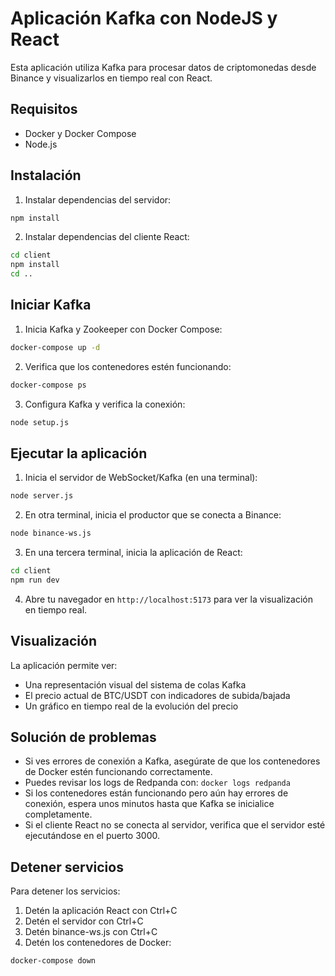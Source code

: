 # Aplicación Kafka con NodeJS y React

Esta aplicación utiliza Kafka para procesar datos de criptomonedas desde Binance y visualizarlos en tiempo real con React.

## Requisitos

- Docker y Docker Compose
- Node.js

## Instalación

1. Instalar dependencias del servidor:

```bash
npm install
```

2. Instalar dependencias del cliente React:

```bash
cd client
npm install
cd ..
```

## Iniciar Kafka

1. Inicia Kafka y Zookeeper con Docker Compose:

```bash
docker-compose up -d
```

2. Verifica que los contenedores estén funcionando:

```bash
docker-compose ps
```

3. Configura Kafka y verifica la conexión:

```bash
node setup.js
```

## Ejecutar la aplicación

1. Inicia el servidor de WebSocket/Kafka (en una terminal):

```bash
node server.js
```

2. En otra terminal, inicia el productor que se conecta a Binance:

```bash
node binance-ws.js
```

3. En una tercera terminal, inicia la aplicación de React:

```bash
cd client
npm run dev
```

4. Abre tu navegador en `http://localhost:5173` para ver la visualización en tiempo real.

## Visualización

La aplicación permite ver:

- Una representación visual del sistema de colas Kafka
- El precio actual de BTC/USDT con indicadores de subida/bajada
- Un gráfico en tiempo real de la evolución del precio

## Solución de problemas

- Si ves errores de conexión a Kafka, asegúrate de que los contenedores de Docker estén funcionando correctamente.
- Puedes revisar los logs de Redpanda con: `docker logs redpanda`
- Si los contenedores están funcionando pero aún hay errores de conexión, espera unos minutos hasta que Kafka se inicialice completamente.
- Si el cliente React no se conecta al servidor, verifica que el servidor esté ejecutándose en el puerto 3000.

## Detener servicios

Para detener los servicios:

1. Detén la aplicación React con Ctrl+C
2. Detén el servidor con Ctrl+C
3. Detén binance-ws.js con Ctrl+C
4. Detén los contenedores de Docker:

```bash
docker-compose down
``` 